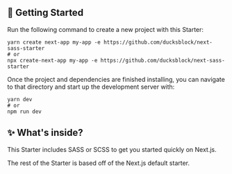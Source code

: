 ## 🚀 Getting Started
Run the following command to create a new project with this Starter:

```
yarn create next-app my-app -e https://github.com/ducksblock/next-sass-starter
# or
npx create-next-app my-app -e https://github.com/ducksblock/next-sass-starter
```
Once the project and dependencies are finished installing, you can navigate to that directory and start up the development server with:
```
yarn dev
# or
npm run dev
```
## ✨ What's inside?
This Starter includes SASS or SCSS to get you started quickly on Next.js.

The rest of the Starter is based off of the Next.js default starter.
